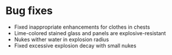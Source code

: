# Bug fixes
* Fixed inappropriate enhancements for clothes in chests
* Lime-colored stained glass and panels are explosive-resistant
* Nukes wither water in explosion radius
* Fixed excessive explosion decay with small nukes